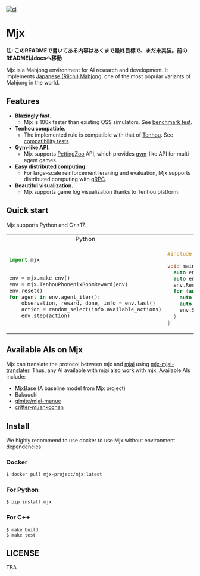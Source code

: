 [![ci](https://github.com/mjx-project/mjx/actions/workflows/ci.yml/badge.svg)](https://github.com/mjx-project/mjx/actions/workflows/ci.yml)

# Mjx

**注: このREADMEで書いてある内容はあくまで最終目標で、まだ未実装。前のREADMEはdocsへ移動**

Mjx is a Mahjong environment for AI research and development.
It implements [Japanese (Riichi) Mahjong](https://en.wikipedia.org/wiki/Japanese_Mahjong), one of the most popular variants of Mahjong in the world.

## Features

- **Blazingly fast.** 
  - Mjx is 100x faster than existing OSS simulators. See [benchmark test]().
- **Tenhou compatible.** 
  - The implemented rule is compatible with that of [Tenhou](https://tenhou.net/). See [compatibility tests]().
- **Gym-like API.** 
  - Mjx supports [PettingZoo](https://github.com/PettingZoo-Team/PettingZoo) API, which provides [gym](https://github.com/openai/gym)-like API for multi-agent games.
- **Easy distributed computing.**
  - For large-scale reinforcement leraning and evaluation, Mjx supports distributed computing with [gRPC](https://github.com/grpc/grpc).
- **Beautiful visualization.**
  - Mjx supports game log visualization thanks to Tenhou platform.

## Quick start

Mjx supports Python and C++17.


<table>
<tr>
<td align="center"> Python </td>
<td align="center"> C++ </td>
</tr>
<tr>
<td valign="top">

```py

import mjx 


env = mjx.make_env()
env = mjx.TenhouPhonenixRoomReward(env)
env.reset()
for agent in env.agent_iter():
    observation, reward, done, info = env.last()
    action = random_select(info.available_actions)
    env.step(action)
```

</td>
<td valign="top">

```c++
#include <mjx/mjx.h>

void main() {
  auto env = mjx::MakeEnv();
  auto env = mjx::TenhouPhoenixRoomReward(env);
  env.Reset();
  for (auto agent: env.AgentIter()) {
    auto [observation, reward, done, info] = env.Last();
    auto action = RandomSelect(info.available_actions);
    env.Step(action);
  }
}
```

</td>
</tr>
</table>

## Available AIs on Mjx
Mjx can translate the protocol between mjx and [mjai](https://github.com/gimite/mjai) using [mjx-mjai-translater](https://github.com/mjx-project/mjx-mjai-translater).
Thus, any AI available with mjai also work with mjx.
Available AIs include:

- MjxBase (A baseline model from Mjx project)
- Bakuuchi
- [gimite/mjai-manue](https://github.com/gimite/mjai-manue) 
- [critter-mj/ankochan](https://github.com/critter-mj/akochan)

## Install

We highly recommend to use docker to use Mjx without environment dependencies.

### Docker

```sh
$ docker pull mjx-project/mjx:latest
```

### For Python

```sh
$ pip install mjx
```

### For C++


```$
$ make build
$ make test
```

## LICENSE

TBA
